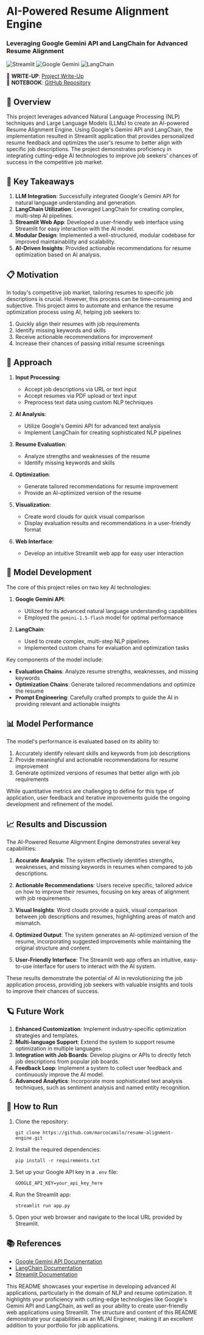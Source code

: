 # AI-Powered Resume Alignment Engine
### Leveraging Google Gemini API and LangChain for Advanced Resume Alignment

![Streamlit](https://img.shields.io/badge/Streamlit-white?logo=Streamlit&logoColor=FF4B4B)
![Google Gemini](https://img.shields.io/badge/Google_Gemini-white?logo=Google&logoColor=4285F4)
![LangChain](https://img.shields.io/badge/LangChain-white?logo=chainlink&logoColor=375BD2)

📄 **WRITE-UP**: [Project Write-Up](https://marcocamilo.com/...)  
📔 **NOTEBOOK**: [GitHub Repository](https://github.com/marcocamilo/resume-alignment-engine)  

## 📌 Overview

This project leverages advanced Natural Language Processing (NLP) techniques and Large Language Models (LLMs) to create an AI-powered Resume Alignment Engine. Using Google's Gemini API and LangChain, the implementation resulted in Streamlit application that provides personalized resume feedback and optimizes the user's resume to better align with specific job descriptions. The project demonstrates proficiency in integrating cutting-edge AI technologies to improve job seekers' chances of success in the competitive job market.

## 🚀 Key Takeaways

1. **LLM Integration**: Successfully integrated Google's Gemini API for natural language understanding and generation.
2. **LangChain Utilization**: Leveraged LangChain for creating complex, multi-step AI pipelines.
3. **Streamlit Web App**: Developed a user-friendly web interface using Streamlit for easy interaction with the AI model.
4. **Modular Design**: Implemented a well-structured, modular codebase for improved maintainability and scalability.
5. **AI-Driven Insights**: Provided actionable recommendations for resume optimization based on AI analysis.

## 📋 Motivation

In today's competitive job market, tailoring resumes to specific job descriptions is crucial. However, this process can be time-consuming and subjective. This project aims to automate and enhance the resume optimization process using AI, helping job seekers to:

1. Quickly align their resumes with job requirements
2. Identify missing keywords and skills
3. Receive actionable recommendations for improvement
4. Increase their chances of passing initial resume screenings

## 🎯 Approach

1. **Input Processing**: 
   - Accept job descriptions via URL or text input
   - Accept resumes via PDF upload or text input
   - Preprocess text data using custom NLP techniques

2. **AI Analysis**: 
   - Utilize Google's Gemini API for advanced text analysis
   - Implement LangChain for creating sophisticated NLP pipelines

3. **Resume Evaluation**: 
   - Analyze strengths and weaknesses of the resume
   - Identify missing keywords and skills

4. **Optimization**: 
   - Generate tailored recommendations for resume improvement
   - Provide an AI-optimized version of the resume

5. **Visualization**: 
   - Create word clouds for quick visual comparison
   - Display evaluation results and recommendations in a user-friendly format

6. **Web Interface**: 
   - Develop an intuitive Streamlit web app for easy user interaction

## 🧠 Model Development

The core of this project relies on two key AI technologies:

1. **Google Gemini API**: 
   - Utilized for its advanced natural language understanding capabilities
   - Employed the `gemini-1.5-flash` model for optimal performance

2. **LangChain**: 
   - Used to create complex, multi-step NLP pipelines
   - Implemented custom chains for evaluation and optimization tasks

Key components of the model include:

- **Evaluation Chains**: Analyze resume strengths, weaknesses, and missing keywords
- **Optimization Chains**: Generate tailored recommendations and optimize the resume
- **Prompt Engineering**: Carefully crafted prompts to guide the AI in providing relevant and actionable insights

## 📊 Model Performance

The model's performance is evaluated based on its ability to:

1. Accurately identify relevant skills and keywords from job descriptions
2. Provide meaningful and actionable recommendations for resume improvement
3. Generate optimized versions of resumes that better align with job requirements

While quantitative metrics are challenging to define for this type of application, user feedback and iterative improvements guide the ongoing development and refinement of the model.

## 📈 Results and Discussion

The AI-Powered Resume Alignment Engine demonstrates several key capabilities:

1. **Accurate Analysis**: The system effectively identifies strengths, weaknesses, and missing keywords in resumes when compared to job descriptions.

2. **Actionable Recommendations**: Users receive specific, tailored advice on how to improve their resumes, focusing on key areas of alignment with job requirements.

3. **Visual Insights**: Word clouds provide a quick, visual comparison between job descriptions and resumes, highlighting areas of match and mismatch.

4. **Optimized Output**: The system generates an AI-optimized version of the resume, incorporating suggested improvements while maintaining the original structure and content.

5. **User-Friendly Interface**: The Streamlit web app offers an intuitive, easy-to-use interface for users to interact with the AI system.

These results demonstrate the potential of AI in revolutionizing the job application process, providing job seekers with valuable insights and tools to improve their chances of success.

## 🪐 Future Work

1. **Enhanced Customization**: Implement industry-specific optimization strategies and templates.
2. **Multi-language Support**: Extend the system to support resume optimization in multiple languages.
3. **Integration with Job Boards**: Develop plugins or APIs to directly fetch job descriptions from popular job boards.
4. **Feedback Loop**: Implement a system to collect user feedback and continuously improve the AI model.
5. **Advanced Analytics**: Incorporate more sophisticated text analysis techniques, such as sentiment analysis and named entity recognition.

## 🚀 How to Run

1. Clone the repository:
   ```
   git clone https://github.com/marcocamilo/resume-alignment-engine.git
   ```

2. Install the required dependencies:
   ```
   pip install -r requirements.txt
   ```

3. Set up your Google API key in a `.env` file:
   ```
   GOOGLE_API_KEY=your_api_key_here
   ```

4. Run the Streamlit app:
   ```
   streamlit run app.py
   ```

5. Open your web browser and navigate to the local URL provided by Streamlit.

## 📚 References

- [Google Gemini API Documentation](https://cloud.google.com/vertex-ai/docs/generative-ai/model-reference/gemini)
- [LangChain Documentation](https://python.langchain.com/en/latest/)
- [Streamlit Documentation](https://docs.streamlit.io/)

This README showcases your expertise in developing advanced AI applications, particularly in the domain of NLP and resume optimization. It highlights your proficiency with cutting-edge technologies like Google's Gemini API and LangChain, as well as your ability to create user-friendly web applications using Streamlit. The structure and content of this README demonstrate your capabilities as an ML/AI Engineer, making it an excellent addition to your portfolio for job applications.
